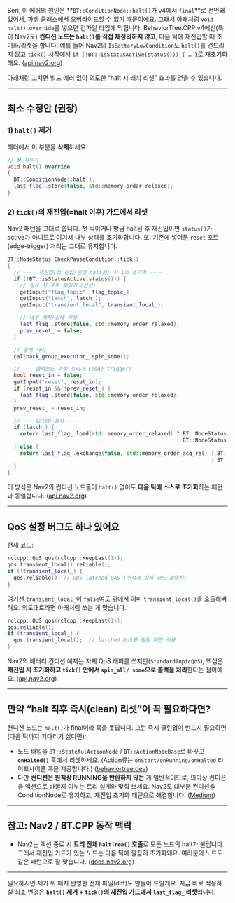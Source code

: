 Seri, 이 에러의 원인은 \*\*`BT::ConditionNode::halt()`가 v4에서 `final`\*\*로 선언돼 있어서, 파생 클래스에서 오버라이드할 수 없기 때문이에요. 그래서 아래처럼 `void halt() override`를 넣으면 컴파일 타임에 막힙니다. BehaviorTree.CPP v4에선(특히 Nav2도) **컨디션 노드는 `halt()`를 직접 재정의하지 않고**, 다음 틱에 재진입할 때 초기화/리셋을 합니다. 예를 들어 Nav2의 `IsBatteryLowCondition`도 `halt()`를 건드리지 않고 `tick()` 시작에서 `if (!BT::isStatusActive(status())) { … }`로 재초기화해요. ([api.nav2.org][1])

아래처럼 고치면 빌드 에러 없이 의도한 “halt 시 래치 리셋” 효과를 얻을 수 있습니다.

---

## 최소 수정안 (권장)

### 1) `halt()` 제거

헤더에서 이 부분을 **삭제**하세요.

```cpp
// ❌ 지우기
void halt() override
{
  BT::ConditionNode::halt();
  last_flag_.store(false, std::memory_order_relaxed);
}
```

### 2) `tick()`의 재진입(=halt 이후) 가드에서 리셋

Nav2 패턴을 그대로 씁니다. 첫 틱이거나 방금 halt된 후 재진입이면 `status()`가 active가 아니므로 여기서 내부 상태를 초기화합니다.
또, 기존에 넣어둔 `reset` 포트(edge-trigger) 처리는 그대로 유지합니다.

```cpp
BT::NodeStatus CheckPauseCondition::tick()
{
  // ---- 재진입(첫 진입/방금 halt됨) 시 1회 초기화 ----
  if (!BT::isStatusActive(status())) {
    // 필요 시 포트 재읽기 (옵션)
    getInput("flag_topic", flag_topic_);
    getInput("latch", latch_);
    getInput("transient_local", transient_local_);

    // 내부 래치/상태 리셋
    last_flag_.store(false, std::memory_order_relaxed);
    prev_reset_ = false;
  }

  // 콜백 처리
  callback_group_executor_.spin_some();

  // --- 블랙보드 리셋 트리거 (edge-trigger) ---
  bool reset_in = false;
  getInput("reset", reset_in);
  if (reset_in && !prev_reset_) {
    last_flag_.store(false, std::memory_order_relaxed);
  }
  prev_reset_ = reset_in;

  // --- latch 동작 ---
  if (latch_) {
    return last_flag_.load(std::memory_order_relaxed) ? BT::NodeStatus::SUCCESS
                                                      : BT::NodeStatus::FAILURE;
  } else {
    return last_flag_.exchange(false, std::memory_order_acq_rel) ? BT::NodeStatus::SUCCESS
                                                                 : BT::NodeStatus::FAILURE;
  }
}
```

이 방식은 Nav2의 컨디션 노드들이 `halt()` 없이도 **다음 틱에 스스로 초기화**하는 패턴과 동일합니다. ([api.nav2.org][1])

---

## QoS 설정 버그도 하나 있어요

현재 코드:

```cpp
rclcpp::QoS qos(rclcpp::KeepLast(1));
qos.transient_local().reliable();
if (!transient_local_) {
  qos.reliable(); // DDS latched QoS (주석과 실제 코드 불일치)
}
```

여기선 `transient_local_`이 `false`여도 위에서 이미 `transient_local()`을 호출해버려요. 의도대로라면 아래처럼 쓰는 게 맞습니다.

```cpp
rclcpp::QoS qos(rclcpp::KeepLast(1));
qos.reliable();
if (transient_local_) {
  qos.transient_local();  // latched QoS를 원할 때만 적용
}
```

Nav2의 배터리 컨디션 예제는 자체 QoS 래퍼를 쓰지만(`StandardTopicQoS`), 핵심은 **재진입 시 초기화하고 `tick()` 안에서 `spin_all/ some`으로 콜백을 처리**한다는 점이에요. ([api.nav2.org][1])

---

## 만약 “halt 직후 즉시(clean) 리셋”이 꼭 필요하다면?

컨디션 노드는 `halt()`가 final이라 훅을 못답니다. 그런 즉시 클린업이 반드시 필요하면(다음 틱까지 기다리기 싫다면):

* 노드 타입을 `BT::StatefulActionNode` / `BT::ActionNodeBase`로 바꾸고 **`onHalted()`** 훅에서 리셋하세요. (Action류는 `onStart/onRunning/onHalted` 라이프사이클 훅을 제공합니다.) ([behaviortree.dev][2])
* 다만 **컨디션은 원칙상 RUNNING을 반환하지 않는** 게 일반적이므로, 의미상 컨디션을 액션으로 바꿀지 여부는 트리 설계와 맞춰 보세요. Nav2도 대부분 컨디션을 ConditionNode로 유지하고, 재진입 초기화 패턴으로 해결합니다. ([Medium][3])

---

## 참고: Nav2 / BT.CPP 동작 맥락

* Nav2는 액션 종료 시 **트리 전체 `haltTree()` 호출**로 모든 노드의 halt가 불립니다. 그래서 재진입 가드가 있는 노드는 다음 틱에 깔끔히 초기화돼요. 여러분의 노드도 같은 패턴으로 잘 맞습니다. ([docs.nav2.org][4])

---

필요하시면 제가 위 패치 반영한 전체 파일(diff)도 만들어 드릴게요. 지금 바로 적용하실 최소 변경은 **`halt()` 제거 + `tick()`의 재진입 가드에서 `last_flag_` 리셋**입니다.

[1]: https://api.nav2.org/nav2-rolling/html/is__battery__low__condition_8cpp_source.html "Nav2 Navigation Stack - rolling: nav2_behavior_tree/plugins/condition/is_battery_low_condition.cpp Source File"
[2]: https://www.behaviortree.dev/docs/tutorial-basics/tutorial_04_sequence/?utm_source=chatgpt.com "Reactive and Asynchronous behaviors"
[3]: https://medium.com/%40huawei.zhu/behavior-tree-library-8cf31acb3772?utm_source=chatgpt.com "Overview — Behavior tree library"
[4]: https://docs.nav2.org/migration/Iron.html?utm_source=chatgpt.com "Iron to Jazzy"
